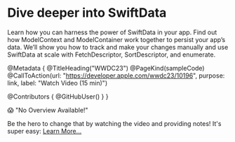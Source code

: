 # Dive deeper into SwiftData

Learn how you can harness the power of SwiftData in your app. Find out how ModelContext and ModelContainer work together to persist your app’s data. We’ll show you how to track and make your changes manually and use SwiftData at scale with FetchDescriptor, SortDescriptor, and enumerate.

@Metadata {
   @TitleHeading("WWDC23")
   @PageKind(sampleCode)
   @CallToAction(url: "https://developer.apple.com/wwdc23/10196", purpose: link, label: "Watch Video (15 min)")

   @Contributors {
      @GitHubUser(<replace this with your GitHub handle>)
   }
}

😱 "No Overview Available!"

Be the hero to change that by watching the video and providing notes! It's super easy:
 [Learn More…](https://wwdcnotes.github.io/WWDCNotes/documentation/wwdcnotes/contributing)
